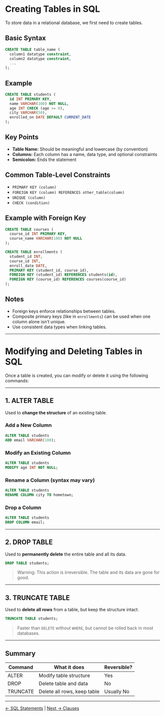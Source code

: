 # Creating Tables in SQL

To store data in a relational database, we first need to create tables.

## Basic Syntax

```sql
CREATE TABLE table_name (
  column1 datatype constraint,
  column2 datatype constraint,
  ...
);
````

## Example

```sql
CREATE TABLE students (
  id INT PRIMARY KEY,
  name VARCHAR(100) NOT NULL,
  age INT CHECK (age >= 0),
  city VARCHAR(50),
  enrolled_on DATE DEFAULT CURRENT_DATE
);
```

## Key Points

* **Table Name:** Should be meaningful and lowercase (by convention)
* **Columns:** Each column has a name, data type, and optional constraints
* **Semicolon:** Ends the statement

## Common Table-Level Constraints

* `PRIMARY KEY (column)`
* `FOREIGN KEY (column) REFERENCES other_table(column)`
* `UNIQUE (column)`
* `CHECK (condition)`

## Example with Foreign Key

```sql
CREATE TABLE courses (
  course_id INT PRIMARY KEY,
  course_name VARCHAR(100) NOT NULL
);

CREATE TABLE enrollments (
  student_id INT,
  course_id INT,
  enroll_date DATE,
  PRIMARY KEY (student_id, course_id),
  FOREIGN KEY (student_id) REFERENCES students(id),
  FOREIGN KEY (course_id) REFERENCES courses(course_id)
);
```

## Notes

* Foreign keys enforce relationships between tables.
* Composite primary keys (like in `enrollments`) can be used when one column alone isn't unique.
* Use consistent data types when linking tables.
---

# Modifying and Deleting Tables in SQL

Once a table is created, you can modify or delete it using the following commands:

---

## 1. ALTER TABLE

Used to **change the structure** of an existing table.

### Add a New Column
```sql
ALTER TABLE students
ADD email VARCHAR(100);
````

### Modify an Existing Column

```sql
ALTER TABLE students
MODIFY age INT NOT NULL;
```

### Rename a Column (syntax may vary)

```sql
ALTER TABLE students
RENAME COLUMN city TO hometown;
```

### Drop a Column

```sql
ALTER TABLE students
DROP COLUMN email;
```

---

## 2. DROP TABLE

Used to **permanently delete** the entire table and all its data.

```sql
DROP TABLE students;
```

> Warning: This action is irreversible. The table and its data are gone for good.

---

## 3. TRUNCATE TABLE

Used to **delete all rows** from a table, but keep the structure intact.

```sql
TRUNCATE TABLE students;
```

> Faster than `DELETE` without `WHERE`, but cannot be rolled back in most databases.

---

## Summary

| Command  | What it does                | Reversible? |
| -------- | --------------------------- | ----------- |
| ALTER    | Modify table structure      | Yes         |
| DROP     | Delete table and data       | No          |
| TRUNCATE | Delete all rows, keep table | Usually No  |

---
[← SQL Statements](./Statements.md) | [Next → Clauses](./clauses.md)